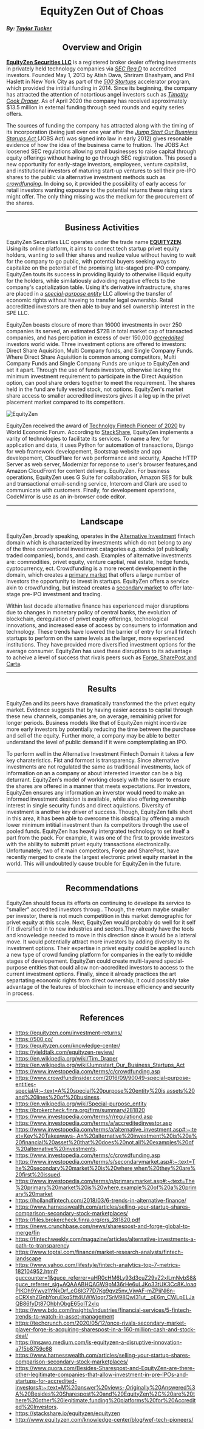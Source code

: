 # <div align="center">EquityZen Out of Choas
##### <div align="left">*By: [Taylor Tucker](http://www.linkedin.com/in/taylor-tucker-84966144)*
## <div align="center"> Overview and Origin



[**EquityZen Securities LLC**](https://brokercheck.finra.org/firm/summary/281820) is a registered broker dealer offering investments in privately held technology companies via [*SEC Reg D*](https://www.investopedia.com/terms/r/regulationd.asp) to accredited investors. Founded May 1, 2013 by Atish Dava, Shriram Bhashyam, and Phil Haslett in New York City as part of the [*500 Startups*](https://500.co/) accelerator program, which provided the intitial funding in 2014. Since its beginning, the company has attracted the attention of notortious angel investors such as [*Timothy Cook Draper*](https://en.wikipedia.org/wiki/Tim_Draper).  As of April 2020 the company has received approximately $13.5 million in external funding through seed rounds and equity series offers. 

 The sources of funding the company has attracted along with the timing of its incorporation (being  just over one year after the  [*Jump Start Our Busniess Starups Act*
](https://en.wikipedia.org/wiki/Jumpstart_Our_Business_Startups_Act) (JOBS Act)
was signed into law in early 2012) gives resonable evidence of how the idea of the business came to fruition.  The JOBS Act loosened SEC regulations allowing small businesses to raise capital through equity offerings without having to go through SEC registration. This posed a new opportunity for early-stage investors, employees, venture capitalist, and institutional investors of maturing start-up ventures to sell their pre-IPO shares to the public via alternative investment methods such as [*crowdfunding*](https://www.investopedia.com/terms/c/crowdfunding.asp).  In doing so, it provided the possibility of early access for retail investors wanting exposure to the potential returns these rising stars might offer. The only thing missing was the medium for the procurement of the shares.

---

## <div align="center">Business Activities

EquityZen Securities LLC operates under the trade name [**EQUITYZEN**](https://equityzen.com/).  Using its online platform, it aims to connect tech startup privet equity holders, wanting to sell thier shares and realize value without having to wait for the company to go public, with potential buyers seeking ways to capitalize on the potential of the promising late-staged pre-IPO company.  EquityZen touts its success in providing liquidy to otherwise illiquid equity for the holders, while similatiously advoiding negative effects to the company's captialization table.  Using it's derivative infrastructure, shares are placed in a [*special-purpose entity*](https://en.wikipedia.org/wiki/Special-purpose_entity) LLC allowing the transfer of economic rights without haveing to transfer legal ownership. Retail accreditted investors are then able to buy and sell ownership interest in the SPE LLC.   

EquityZen boasts closure of more than 16000 investments in over 250 companies its served, an estimated $72B in total market cap of transacted companies, and has percipation in excess of over 150,000 [*accreddited*](https://www.investopedia.com/terms/a/accreditedinvestor.asp) investors world wide. Three investment options are offered to investors: Direct Share Aquisition, Multi Company funds, and Single Company Funds.  Where Direct Share Aquisition is common among competitors, Multi Company Funds and Single Company Funds are unique to EquityZen and set it apart.  Through the use of funds investors, otherwise lacking the minimum investment requirement to participate in the  Direct Aquisition option, can pool share orders together to meet the requirement. The shares held in the fund are fully vested stock, not options.  EquityZen's  market share access to smaller accredited investors gives it a leg up in the privet placement market compared to its competitors. 


![EquityZen](https://digital.hbs.edu/platform-digit/wp-content/uploads/sites/2/2019/10/EquityZen-Exemplar.png)

EquityZen received the award of [Technolgy Fintech Pioneer of 2020](http://www.equityzen.com/knowledge-center/blog/wef-tech-pioneers/) by World Economic Forum. According to [StackShare](http://www.stackshare.io/equityzn/equityzen/), EquityZen implements a varity of technologies to facilitate its services.  To name a few, for application and data, it uses Python for automation of transactions, Django for web framework developement, Bootstrap website and app developement, CloudFlare for web performance and security, Apache HTTP Server as web server, Modernizr for reponse to user's browser features,and Amazon CloudFront for content delivery. EquityZen. For business operations, EquityZen uses G Suite for collaboration, Amazon SES for bulk and transactional email-sending service, Intercom and Olark are used to communicate with customers. Finally, for developement operations, CodeMirror is use as an in-browser code editor.

---

## <div align="center">Landscape
EquityZen ,broadly speaking, operates in the [Alternative Investment](https://www.investopedia.com/terms/a/alternative_investment.asp#:~:text=Key%20Takeaways-,An%20alternative%20investment%20is%20a%20financial%20asset%20that%20does%20not,all%20examples%20of%20alternative%20investments)
 fintech domain which is characterized by  investments which do not belong to any of the three conventional investment catagories e.g. stocks (of publically traded companies), bonds, and cash. Examples of alternative investments are: commodities, privet equity, venture captial, real estate, hedge funds, cyptocurrency, ect.  Crowdfunding is a more recent developement in the domain, which creates a [primary market](https://www.investopedia.com/terms/p/primarymarket.asp#:~:text=The%20primary%20market%20is%20where,example%20of%20a%20primary%20market) that offers a large number of investors the opportunity to invest in startups.  EquityZen offers a service akin to crowdfunding, but instead creates a [secondary market](https://www.investopedia.com/terms/s/secondarymarket.asp#:~:text=The%20secondary%20market%20is%20where,when%20they%20are%20first%20issued.) to offer late-stage pre-IPO investment and trading. 
 
 Within last decade alternative finance has experienced major disruptions due to changes in monetary policy of central banks, the evolution of blockchain, deregulation of privet equity offerings, technological innovations, and increased ease of access by consumers to information and technology.  These trends have lowered the barrier of entry for small fintech startups to perform on the same levels as the larger, more experienced institutions. They have provided more diversified investment options for the average consumer. EquityZen has used these disruptions to its advantage to acheive a level of success that rivals peers such as [Forge, SharePost and Carta](https://www.harnesswealth.com/articles/selling-your-startup-shares-comparison-secondary-stock-marketplaces/).


---

## <div align="center">Results

 EquityZen and its peers have dramatically transformed the the privet equity market. Evidence suggests that by having easier access to capital through these new channels, companies are, on average, remaininig  privet for longer periods.  Business models like that of EquityZen might incentivize more early investors by potentially reducing the time between the purchase and sell of the equity.  Further more, a company may be able to better understand the level of public demand if it were comptemplating an IPO. 

 To perform well in the Alternative Investment Fintech Domain it takes a few key charateristics.  Fist and formost is transparency. Since alternative investments are not regulated the same as traditional investments, lack of information on an a company or about interested investor can be a big deturrant. EquityZen's model of working closely with the issuer to ensure the shares are offered in a manner that meets expectations.  For investors, EquityZen ensures any information an inverstor would need to make an informed investment desicion is available, while also offering ownership interest in single security funds and direct aquistions.  Diversity of investment is another key driver of success.  Though, EquityZen falls short in this area, it has been able to overcome this obstical by offering a much lower minimum intitial investment than its competitors through the use of pooled funds.  EquityZen has heavily intergrated technology to set itself a part from the pack. For example, it was one of the first to provide investors with the ability to submitt privet equity transactions electronically. Unfortunately, two of it main competitors, Forge and SharePost, have recently merged to create the largest electronic privet equity market in the world. This will undoubtedly cause trouble for EquityZen in the future.  

---

## <div align="center">Recommendations

EquityZen should focus its efforts on continuing to develope its service to "smaller" accredited investors throug .  Though, the return maybe smaller per investor, there is not much competition in this market demographic for privet equity at this scale.  Next, EquityZen would probably do well for it self if it diversified in to new industries and sectors.They already have the tools and knoweledge needed to move in this direction since it would be a latteral move. It would potentially attract more investors by adding diversity to its investment options. Their expertise in privet equity could be applied launch a new type of crowd funding platform for companies in the early to middle stages of developement. EquityZen could create multi-layered special-purpose entities that could allow non-accredited investors to access to the current investment options.  Finally, since it already practices the art separtating economic rights from direct ownership, it could possibly take advantage of the features of  blockchain to increase efficiency and security in process.

---

## <div align="center">References

+ https://equityzen.com/investment-returns/
+ https://500.co/
+ https://equityzen.com/knowledge-center/
+ https://yieldtalk.com/equityzen-review/
+ https://en.wikipedia.org/wiki/Tim_Draper
+ https://en.wikipedia.org/wiki/Jumpstart_Our_Business_Startups_Act
+ https://www.investopedia.com/terms/c/crowdfunding.asp
+ https://www.crowdfundinsider.com/2016/09/90049-special-purpose-entities-special/#:~:text=A%20special%20purpose%20entity%20is,assets%20and%20lines%20of%20business.
+ https://en.wikipedia.org/wiki/Special-purpose_entity
+ https://brokercheck.finra.org/firm/summary/281820
+ https://www.investopedia.com/terms/r/regulationd.asp
+ https://www.investopedia.com/terms/a/accreditedinvestor.asp
+ https://www.investopedia.com/terms/a/alternative_investment.asp#:~:text=Key%20Takeaways-,An%20alternative%20investment%20is%20a%20financial%20asset%20that%20does%20not,all%20examples%20of%20alternative%20investments.
+ https://www.investopedia.com/terms/c/crowdfunding.asp
+ https://www.investopedia.com/terms/s/secondarymarket.asp#:~:text=The%20secondary%20market%20is%20where,when%20they%20are%20first%20issued.
+ https://www.investopedia.com/terms/p/primarymarket.asp#:~:text=The%20primary%20market%20is%20where,example%20of%20a%20primary%20market
+ https://hollandfintech.com/2018/03/6-trends-in-alternative-finance/
+ https://www.harnesswealth.com/articles/selling-your-startup-shares-comparison-secondary-stock-marketplaces/
+ https://files.brokercheck.finra.org/crs_281820.pdf
+ https://news.crunchbase.com/news/sharespost-and-forge-global-to-merge/fin
+ https://fintechweekly.com/magazine/articles/alternative-investments-a-path-to-transparency
+ https://www.toptal.com/finance/market-research-analysts/fintech-landscape
+ https://www.yahoo.com/lifestyle/fintech-analytics-top-7-metrics-182104952.html?guccounter=1&guce_referrer=aHR0cHM6Ly93d3cuZ29vZ2xlLmNvbS8&guce_referrer_sig=AQAAABHQAGW9pM36rHe6uLJKo33tUK3Cc8KJoaqPlKOh9Ywvz1YNkDrf_cG6lG77D7Kg9gvz5nv_VjwAF-mZPijNl6n-oCRXshZGnbYoruEkqSftt4UWWlqqr7SrM98QwI31ut__oE6m_CWLpELJaQB86fyDt87OhbhObgE65olT2xIq
+ https://www.bdo.com/insights/industries/financial-services/5-fintech-trends-to-watch-in-asset-management
+ https://techcrunch.com/2020/05/12/once-rivals-secondary-market-player-forge-is-acquiring-sharespost-in-a-160-million-cash-and-stock-deal/
+ https://msawo.medium.com/is-equityzen-a-disruptive-innovation-a7f5b8759c68
+ https://www.harnesswealth.com/articles/selling-your-startup-shares-comparison-secondary-stock-marketplaces/
+ https://www.quora.com/Besides-Sharespost-and-EquityZen-are-there-other-legitimate-companies-that-allow-investment-in-pre-IPOs-and-startups-for-accredited-investors#:~:text=M%20answer%20views-,Originally%20Answered%3A%20Besides%20Sharespost%20and%20EquityZen%2C%20are%20there%20other%20legitimate,funding%20platforms%20for%20Accredited%20Investors.
+ https://stackshare.io/equityzen/equityzen
+ http://www.equityzen.com/knowledge-center/blog/wef-tech-pioneers/

```

